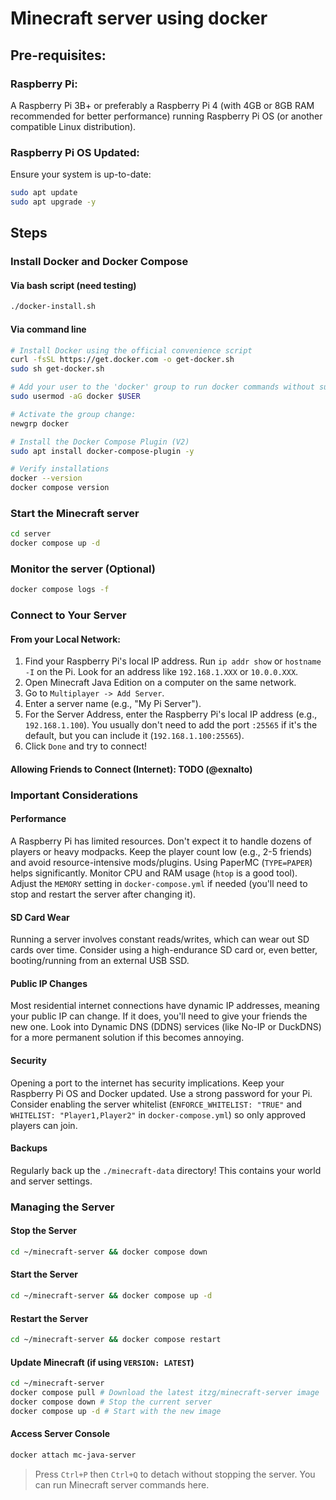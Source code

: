# Minecraft server using docker
## Pre-requisites:
### Raspberry Pi:
A Raspberry Pi 3B+ or preferably a Raspberry Pi 4 (with 4GB or 8GB RAM recommended for better performance) running Raspberry Pi OS (or another compatible Linux distribution).

### Raspberry Pi OS Updated:
Ensure your system is up-to-date:

```bash
sudo apt update
sudo apt upgrade -y
```

## Steps
### Install Docker and Docker Compose
#### Via bash script (need testing)

```bash
./docker-install.sh
```

#### Via command line

```bash
# Install Docker using the official convenience script
curl -fsSL https://get.docker.com -o get-docker.sh
sudo sh get-docker.sh

# Add your user to the 'docker' group to run docker commands without sudo
sudo usermod -aG docker $USER

# Activate the group change:
newgrp docker

# Install the Docker Compose Plugin (V2)
sudo apt install docker-compose-plugin -y

# Verify installations
docker --version
docker compose version
```

### Start the Minecraft server
```bash
cd server
docker compose up -d
```

### Monitor the server (Optional)
```bash
docker compose logs -f
```

### Connect to Your Server
#### From your Local Network:
1. Find your Raspberry Pi's local IP address. Run `ip addr show` or `hostname -I` on the Pi. Look for an address like `192.168.1.XXX` or `10.0.0.XXX`.
2. Open Minecraft Java Edition on a computer on the same network.
3. Go to `Multiplayer -> Add Server`.
4. Enter a server name (e.g., "My Pi Server").
5. For the Server Address, enter the Raspberry Pi's local IP address (e.g., `192.168.1.100`). You usually don't need to add the port `:25565` if it's the default, but you can include it (`192.168.1.100:25565`).
6. Click `Done` and try to connect!

#### Allowing Friends to Connect (Internet): TODO (@exnalto)

### Important Considerations

#### Performance
A Raspberry Pi has limited resources. Don't expect it to handle dozens of players or heavy modpacks. Keep the player count low (e.g., 2-5 friends) and avoid resource-intensive mods/plugins. Using PaperMC (`TYPE=PAPER`) helps significantly. Monitor CPU and RAM usage (`htop` is a good tool). Adjust the `MEMORY` setting in `docker-compose.yml` if needed (you'll need to stop and restart the server after changing it).

#### SD Card Wear
Running a server involves constant reads/writes, which can wear out SD cards over time. Consider using a high-endurance SD card or, even better, booting/running from an external USB SSD.

#### Public IP Changes
Most residential internet connections have dynamic IP addresses, meaning your public IP can change. If it does, you'll need to give your friends the new one. Look into Dynamic DNS (DDNS) services (like No-IP or DuckDNS) for a more permanent solution if this becomes annoying.

#### Security
Opening a port to the internet has security implications. Keep your Raspberry Pi OS and Docker updated. Use a strong password for your Pi. Consider enabling the server whitelist (`ENFORCE_WHITELIST: "TRUE"` and `WHITELIST: "Player1,Player2"` in `docker-compose.yml`) so only approved players can join.

#### Backups
Regularly back up the `./minecraft-data` directory! This contains your world and server settings.

### Managing the Server

#### Stop the Server
```bash
cd ~/minecraft-server && docker compose down
```

#### Start the Server
```bash
cd ~/minecraft-server && docker compose up -d
```

#### Restart the Server
```bash
cd ~/minecraft-server && docker compose restart
```

#### Update Minecraft (if using `VERSION: LATEST`)
```bash
cd ~/minecraft-server
docker compose pull # Download the latest itzg/minecraft-server image
docker compose down # Stop the current server
docker compose up -d # Start with the new image
```

#### Access Server Console
```bash
docker attach mc-java-server
```
> Press `Ctrl+P` then `Ctrl+Q` to detach without stopping the server. You can run Minecraft server commands here.
